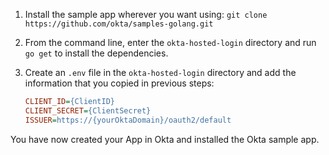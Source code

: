 1. Install the sample app wherever you want using: `git clone https://github.com/okta/samples-golang.git`

2. From the command line, enter the  `okta-hosted-login` directory and run `go get` to install the dependencies.

3. Create an `.env` file in the `okta-hosted-login` directory and add the information that you copied in previous steps:

    ```ini
    CLIENT_ID={ClientID}
    CLIENT_SECRET={ClientSecret}
    ISSUER=https://{yourOktaDomain}/oauth2/default
    ```

You have now created your App in Okta and installed the Okta <StackSelector snippet="applang" noSelector inline /> sample app.
